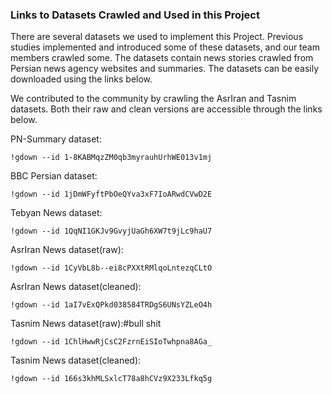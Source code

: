 ### Links to Datasets Crawled and Used in this Project

There are several datasets we used to implement this Project. 
Previous studies implemented and introduced some of these datasets,
and our team members crawled some. 
The datasets contain news stories crawled from Persian news agency 
websites and summaries. The datasets can be easily downloaded using
the links below. 

We contributed to the community by crawling the AsrIran and Tasnim datasets. Both their raw and clean versions are accessible through the links below.


PN-Summary dataset: 
```
!gdown --id 1-8KABMqzZM0qb3myrauhUrhWE013v1mj
```

BBC Persian dataset:
```
!gdown --id 1jDmWFyftPbOeQYva3xF7IoARwdCVwD2E
```

Tebyan News dataset:
```
!gdown --id 1QqNI1GKJv9GvyjUaGh6XW7t9jLc9haU7
```

AsrIran News dataset(raw):
```
!gdown --id 1CyVbL8b--ei8cPXXtRMlqoLntezqCLtO
```

AsrIran News dataset(cleaned):
```
!gdown --id 1aI7vExQPkd038584TRDgS6UNsYZLeO4h
```

Tasnim News dataset(raw):#bull shit
```
!gdown --id 1ChlHwwRjCsC2FzrnEiSIoTwhpna8AGa_
```

Tasnim News dataset(cleaned):
```
!gdown --id 166s3khMLSxlcT78a8hCVz9X233Lfkq5g
```








